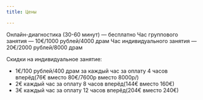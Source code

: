 ```yaml
---
title: Цены

---
```

Онлайн-диагностика (30-60 минут) — бесплатно
Час группового занятия — 10€/1000 рублей/4000 драм
Час индивидуального занятия — 20€/2000 рублей/8000 драм

Скидки на индивидуальное занятие:
- 1€/100 рублей/400 драм за каждый час за оплату 4 часов вперёд(76€ вместо 80€/7600р вместо 8000р/)
- 2€ каждый час за оплату 8 часов вперёд(144€ вместо 160€)
- 3€ каждый час за оплату 12 часов вперёд(204€ вместо 240€)

